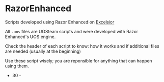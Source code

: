 # RazorEnhanced

Scripts developed using Razor Enhanced on [Excelsior](https://www.uoex.net/)

All <code>.uos</code> files are UOSteam scripts and were developed with Razor Enhanced's UOS engine.

Check the header of each script to know: how it works and if additional files are needed (usually at the beginning)

Use these script wisely; you are reponsible for anything that can happen using them.

- 30 -
